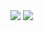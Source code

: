 


<!--
**imDevenW/imDevenW** is a ✨ _special_ ✨ repository because its `README.md` (this file) appears on your GitHub profile.

Here are some ideas to get you started:

- 🔭 I’m currently working on ...
- 🌱 I’m currently learning ...
- 👯 I’m looking to collaborate on ...
- 🤔 I’m looking for help with ...
- 💬 Ask me about ...
- 📫 How to reach me: ...
- 😄 Pronouns: ...
- ⚡ Fun fact: ...
-->

<img src="https://capsule-render.vercel.app/api?type=soft&color=D22B2B&height=150&section=header&text=Hi%20&fontSize=90" />
<img src="https://giphy.com/gifs/smoking-cowboy-bebop-4ilFRqgbzbx4c">
